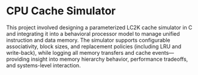 # CPU Cache Simulator
This project involved designing a parameterized LC2K cache simulator in C and integrating it into a behavioral processor model to manage unified instruction and data memory. The simulator supports configurable associativity, block sizes, and replacement policies (including LRU and write-back), while logging all memory transfers and cache events—providing insight into memory hierarchy behavior, performance tradeoffs, and systems-level interaction.
